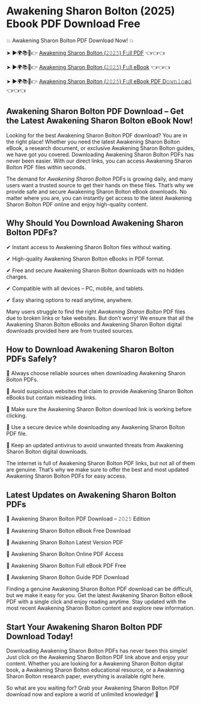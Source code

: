 # Awakening Sharon Bolton (2025) Ebook PDF Download Free

💥 Awakening Sharon Bolton PDF Download Now! 💥

➤ ►🌍📚📱👉 [Awakening Sharon Bolton (𝟸𝟶𝟸𝟻) F𝚞ll PDF](https://getpdf.xyz/awakening-sharon-bolton) 👈👈👈


➤ ►🌍📚📱👉 [Awakening Sharon Bolton (𝟸𝟶𝟸𝟻) F𝚞ll eBook](https://getpdf.xyz/awakening-sharon-bolton) 👈👈👈


➤ ►🌍📚📱👉 [Awakening Sharon Bolton (𝟸𝟶𝟸𝟻) F𝚞ll eBook PDF D𝚘𝚠𝚗𝚕𝚘a𝚍](https://getpdf.xyz/awakening-sharon-bolton) 👈👈👈


## Awakening Sharon Bolton PDF Download – Get the Latest Awakening Sharon Bolton eBook Now!

Looking for the best Awakening Sharon Bolton PDF download? You are in the right place! Whether you need the latest Awakening Sharon Bolton eBook, a research document, or exclusive Awakening Sharon Bolton guides, we have got you covered. Downloading Awakening Sharon Bolton PDFs has never been easier. With our direct links, you can access Awakening Sharon Bolton PDF files within seconds.

The demand for *Awakening Sharon Bolton* PDFs is growing daily, and many users want a trusted source to get their hands on these files. That’s why we provide safe and secure Awakening Sharon Bolton eBook downloads. No matter where you are, you can instantly get access to the latest Awakening Sharon Bolton PDF online and enjoy high-quality content.

## Why Should You Download Awakening Sharon Bolton PDFs?

✔ Instant access to Awakening Sharon Bolton files without waiting.

✔ High-quality Awakening Sharon Bolton eBooks in PDF format.

✔ Free and secure Awakening Sharon Bolton downloads with no hidden charges.

✔ Compatible with all devices – PC, mobile, and tablets.

✔ Easy sharing options to read anytime, anywhere.

Many users struggle to find the right *Awakening Sharon Bolton* PDF files due to broken links or fake websites. But don’t worry! We ensure that all the Awakening Sharon Bolton eBooks and Awakening Sharon Bolton digital downloads provided here are from trusted sources.

## How to Download Awakening Sharon Bolton PDFs Safely?

📌 Always choose reliable sources when downloading Awakening Sharon Bolton PDFs.

📌 Avoid suspicious websites that claim to provide Awakening Sharon Bolton eBooks but contain misleading links.

📌 Make sure the Awakening Sharon Bolton download link is working before clicking.

📌 Use a secure device while downloading any Awakening Sharon Bolton PDF file.

📌 Keep an updated antivirus to avoid unwanted threats from Awakening Sharon Bolton digital downloads.

The internet is full of Awakening Sharon Bolton PDF links, but not all of them are genuine. That’s why we make sure to offer the best and most updated Awakening Sharon Bolton PDFs for easy access.

## Latest Updates on Awakening Sharon Bolton PDFs

🔹 Awakening Sharon Bolton PDF Download – 𝟸𝟶𝟸𝟻 Edition

🔹 Awakening Sharon Bolton eBook Free Download

🔹 Awakening Sharon Bolton Latest Version PDF

🔹 Awakening Sharon Bolton Online PDF Access

🔹 Awakening Sharon Bolton Full eBook PDF Free

🔹 Awakening Sharon Bolton Guide PDF Download

Finding a genuine Awakening Sharon Bolton PDF download can be difficult, but we make it easy for you. Get the latest Awakening Sharon Bolton eBook PDF with a single click and enjoy reading anytime. Stay updated with the most recent Awakening Sharon Bolton content and explore new information.

## Start Your Awakening Sharon Bolton PDF Download Today!

Downloading Awakening Sharon Bolton PDFs has never been this simple! Just click on the Awakening Sharon Bolton PDF link above and enjoy your content. Whether you are looking for a Awakening Sharon Bolton digital book, a Awakening Sharon Bolton educational resource, or a Awakening Sharon Bolton research paper, everything is available right here.

So what are you waiting for? Grab your Awakening Sharon Bolton PDF download now and explore a world of unlimited knowledge! 🚀